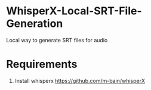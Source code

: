 # WhisperX-Local-SRT-File-Generation
 Local way to generate SRT files for audio

# Requirements
1. Install whisperx
https://github.com/m-bain/whisperX